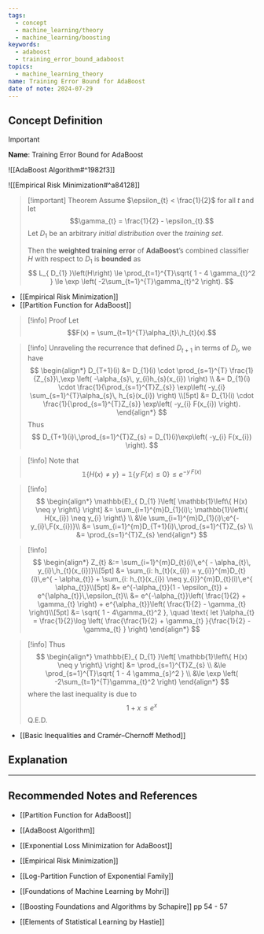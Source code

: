 ```yaml
---
tags:
  - concept
  - machine_learning/theory
  - machine_learning/boosting
keywords:
  - adaboost
  - training_error_bound_adaboost
topics:
  - machine_learning_theory
name: Training Error Bound for AdaBoost
date of note: 2024-07-29
---
```


## Concept Definition

>[!important]
>**Name**: Training Error Bound for AdaBoost

![[AdaBoost Algorithm#^1982f3]]

![[Empirical Risk Minimization#^a84128]]


>[!important] Theorem
>Assume $\epsilon_{t} < \frac{1}{2}$ for all $t$ and let $$\gamma_{t} = \frac{1}{2} - \epsilon_{t}.$$ Let $D_{1}$ be an arbitrary *initial distribution* over the *training set*.
>
>Then the **weighted training error** of **AdaBoost**’s combined classifier $H$ with respect to $D_{1}$ is **bounded** as
>$$
>  L_{ D_{1} }\left(H\right) \le \prod_{t=1}^{T}\sqrt{ 1 - 4 \gamma_{t}^2 } \le \exp \left( -2\sum_{t=1}^{T}\gamma_{t}^2 \right).
>$$

- [[Empirical Risk Minimization]]
- [[Partition Function for AdaBoost]]

>[!info] Proof
>Let $$F(x) = \sum_{t=1}^{T}\alpha_{t}\,h_{t}(x).$$ 


>[!info] 
>Unraveling the recurrence that defined $D_{t+1}$ in terms of $D_{t}$, we have
>$$
>\begin{align*}
> D_{T+1}(i) &= D_{1}(i) \cdot  \prod_{s=1}^{T} \frac{1}{Z_{s}}\,\exp \left( -\alpha_{s}\, y_{i}h_{s}(x_{i}) \right) \\
> &= D_{1}(i) \cdot \frac{1}{\prod_{s=1}^{T}Z_{s}} \exp\left( -y_{i} \sum_{s=1}^{T}\alpha_{s}\, h_{s}(x_{i}) \right) \\[5pt]
> &= D_{1}(i) \cdot \frac{1}{\prod_{s=1}^{T}Z_{s}} \exp\left( -y_{i} F(x_{i}) \right).
>\end{align*}
>$$
>Thus
>$$
>D_{T+1}(i)\,\prod_{s=1}^{T}Z_{s} = D_{1}(i)\exp\left( -y_{i} F(x_{i}) \right).
>$$


>[!info]
>Note that 
>$$
>\mathbb{1}\left\{ H(x) \neq y \right\} = \mathbb{1}\left\{ y\,F(x) \le 0 \right\} \le e^{- y\,F(x)}
>$$

>[!info]
>$$
>\begin{align*}
>  \mathbb{E}_{ D_{1} }\left[ \mathbb{1}\left\{ H(x) \neq y \right\} \right] &= \sum_{i=1}^{m}D_{1}(i)\; \mathbb{1}\left\{ H(x_{i}) \neq y_{i} \right\}  \\
>  &\le \sum_{i=1}^{m}D_{1}(i)\;e^{-y_{i}\,F(x_{i})}\\
>  &= \sum_{i=1}^{m}D_{T+1}(i)\,\prod_{s=1}^{T}Z_{s} \\
>  &= \prod_{s=1}^{T}Z_{s} 
>\end{align*}
>$$

>[!info]
>$$
>\begin{align*}
>Z_{t} &:= \sum_{i=1}^{m}D_{t}(i)\,e^{ - \alpha_{t}\, y_{i}\,h_{t}(x_{i})}\\[5pt]
>&= \sum_{i: h_{t}(x_{i}) = y_{i}}^{m}D_{t}(i)\,e^{ - \alpha_{t}} + \sum_{i: h_{t}(x_{i}) \neq y_{i}}^{m}D_{t}(i)\,e^{ \alpha_{t}}\\[5pt]
>&= e^{-\alpha_{t}}(1 -  \epsilon_{t}) + e^{\alpha_{t}}\,\epsilon_{t}\\
>&= e^{-\alpha_{t}}\left( \frac{1}{2} + \gamma_{t} \right) + e^{\alpha_{t}}\left( \frac{1}{2} - \gamma_{t} \right)\\[5pt]
>&= \sqrt{ 1 - 4\gamma_{t}^2 }, \quad \text{ let }\alpha_{t} = \frac{1}{2}\log \left( \frac{\frac{1}{2} + \gamma_{t} }{\frac{1}{2} - \gamma_{t} } \right)
>\end{align*}
>$$

>[!info]
>Thus
>$$
>\begin{align*}
>  \mathbb{E}_{ D_{1} }\left[ \mathbb{1}\left\{ H(x) \neq y \right\} \right] &= \prod_{s=1}^{T}Z_{s} \\
>  &\le \prod_{s=1}^{T}\sqrt{ 1 - 4 \gamma_{s}^2 } \\
>  &\le  \exp \left( -2\sum_{t=1}^{T}\gamma_{t}^2 \right)
>\end{align*}
>$$
>where the last inequality is due to $$1 + x \le e^{x}$$ Q.E.D.

- [[Basic Inequalities and Cramér–Chernoff Method]]


## Explanation





-----------
##  Recommended Notes and References


- [[Partition Function for AdaBoost]]
- [[AdaBoost Algorithm]]
- [[Exponential Loss Minimization for AdaBoost]]

- [[Empirical Risk Minimization]]
- [[Log-Partition Function of Exponential Family]]



- [[Foundations of Machine Learning by Mohri]]
- [[Boosting Foundations and Algorithms by Schapire]]  pp 54 - 57
- [[Elements of Statistical Learning by Hastie]]